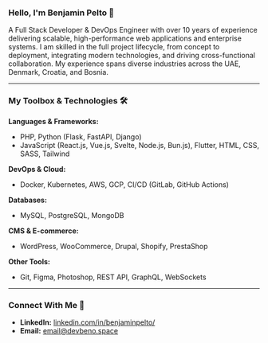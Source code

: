 ### Hello, I'm Benjamin Pelto 👋

A Full Stack Developer & DevOps Engineer with over 10 years of experience delivering scalable, high-performance web applications and enterprise systems. I am skilled in the full project lifecycle, from concept to deployment, integrating modern technologies, and driving cross-functional collaboration. My experience spans diverse industries across the UAE, Denmark, Croatia, and Bosnia.

---

### My Toolbox & Technologies 🛠️

**Languages & Frameworks:**
* PHP, Python (Flask, FastAPI, Django)
* JavaScript (React.js, Vue.js, Svelte, Node.js, Bun.js), Flutter, HTML, CSS, SASS, Tailwind

**DevOps & Cloud:**
* Docker, Kubernetes, AWS, GCP, CI/CD (GitLab, GitHub Actions)

**Databases:**
* MySQL, PostgreSQL, MongoDB

**CMS & E-commerce:**
* WordPress, WooCommerce, Drupal, Shopify, PrestaShop

**Other Tools:**
* Git, Figma, Photoshop, REST API, GraphQL, WebSockets

---

### Connect With Me 💬

* **LinkedIn:** [linkedin.com/in/benjaminpelto/](https://www.linkedin.com/in/benjaminpelto/)
* **Email:** [email@devbeno.space](mailto:email@devbeno.space)
